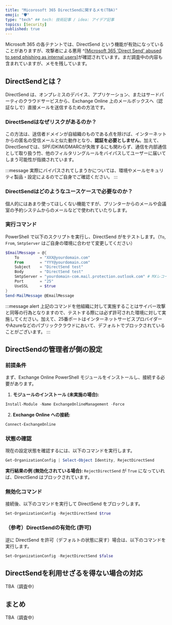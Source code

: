 ```yaml
---
title: "Micorosoft 365 DirectSendに関するメモ(TBA)"
emoji: "🛡" 
type: "tech" ## tech: 技術記事 / idea: アイデア記事
topics: [Security] 
published: true
---
```


Microsoft 365 の各テナントでは、DirectSend という機能が有効になっていることがありますが、攻撃者による悪用 ^[[Microsoft 365 'Direct Send' abused to send phishing as internal users](https://www.bleepingcomputer.com/news/security/microsoft-365-direct-send-abused-to-send-phishing-as-internal-users/)]が確認されています。まだ調査中の内容も含まれていますが、メモを残しています。

## DirectSendとは？

DirectSend は、オンプレミスのデバイス、アプリケーション、またはサードパーティのクラウドサービスから、Exchange Online 上のメールボックスへ（認証なしで）直接メールを送信するための方法です。

### DirectSendはなぜリスクがあるのか？

この方法は、送信者ドメインが自組織のものである点を除けば、インターネットからの匿名の受信メールと似た動作となり、**認証を必要としません**。加えて、DirectSendでは、SPF/DKIM/DMARCが失敗するにも関わらず、通信を内部通信として取り扱う竹、他のフィルタリングルールをバイパスしてユーザーに届いてしまう可能性が指摘されています。

:::message
実際にバイパスされてしまうかについては、環境やメールセキュリティ製品・設定によるのでご自身でご確認ください。
:::

### DirectSendはどのようなユースケースで必要なのか？

個人的にはあまり使ってほしくない機能ですが、プリンターからのメールや会議室の予約システムからのメールなどで使われていたりします。

### 実行コマンド

PowerShell で以下のスクリプトを実行し、DirectSend がをテストします。（`To`, `From`, `SmtpServer` はご自身の環境に合わせて変更してください）

```powershell
$EmailMessage = @{
    To         = "XXX@yourdomain.com"
    From       = "YYY@yourdomain.com"
    Subject    = "DirectSend test"
    Body       = "DirectSend test"
    SmtpServer = "yourdomain-com.mail.protection.outlook.com" # MXレコードを確認
    Port       = "25"
    UseSSL     = $true
}
Send-MailMessage @EmailMessage
```

:::message alert
上記のコマンドを他組織に対して実施することはサイバー攻撃と同等の行為となりますので、テストする際には必ず許可された環境に対して実施してください。加えて、25番ポートはインターネットサービスプロバイダーやAzureなどのパブリッククラウドにおいて、デフォルトでブロックされていることがございます。
:::

## DirectSendの管理者が側の設定

### 前提条件

まず、Exchange Online PowerShell モジュールをインストールし、接続する必要があります。

1.  **モジュールのインストール (未実施の場合):**

```powershell
Install-Module -Name ExchangeOnlineManagement -Force
```

2.  **Exchange Online への接続:**

```powershell
Connect-ExchangeOnline
```

### 状態の確認

現在の設定状態を確認するには、以下のコマンドを実行します。

```powershell
Get-OrganizationConfig | Select-Object Identity, RejectDirectSend
```

**実行結果の例 (無効化されている場合):**
`RejectDirectSend` が `True` になっていれば、DirectSend はブロックされています。

### 無効化コマンド

接続後、以下のコマンドを実行して DirectSend をブロックします。

```powershell
Set-OrganizationConfig -RejectDirectSend $true
````

### （参考）DirectSendの有効化 (許可)

逆に DirectSend を許可（デフォルトの状態に戻す）場合は、以下のコマンドを実行します。

```powershell
Set-OrganizationConfig -RejectDirectSend $false
```


## DirectSendを利用せざるを得ない場合の対応

TBA（調査中）


## まとめ

TBA（調査中）
